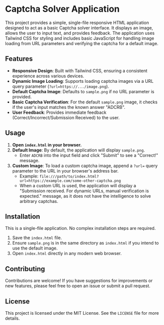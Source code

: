 # Captcha Solver Application

This project provides a simple, single-file responsive HTML application designed to act as a basic Captcha solver interface. It displays an image, allows the user to input text, and provides feedback. The application uses Tailwind CSS for styling and includes basic JavaScript for handling image loading from URL parameters and verifying the captcha for a default image.

## Features

-   **Responsive Design**: Built with Tailwind CSS, ensuring a consistent experience across various devices.
-   **Dynamic Image Loading**: Supports loading captcha images via a URL query parameter (`?url=https://.../image.png`).
-   **Default Captcha Image**: Defaults to `sample.png` if no URL parameter is provided.
-   **Basic Captcha Verification**: For the default `sample.png` image, it checks if the user's input matches the known answer "ADCRB".
-   **User Feedback**: Provides immediate feedback (Correct/Incorrect/Submission Received) to the user.

## Usage

1.  **Open `index.html` in your browser.**
2.  **Default Image**: By default, the application will display `sample.png`.
    -   Enter `ADCRB` into the input field and click "Submit" to see a "Correct!" message.
3.  **Custom Image**: To load a custom captcha image, append a `?url=` query parameter to the URL in your browser's address bar.
    -   Example: `file:///path/to/index.html?url=https://example.com/some-other-captcha.png`
    -   When a custom URL is used, the application will display a "Submission received. For dynamic URLs, manual verification is expected." message, as it does not have the intelligence to solve arbitrary captchas.

## Installation

This is a single-file application. No complex installation steps are required.

1.  Save the `index.html` file.
2.  Ensure `sample.png` is in the same directory as `index.html` if you intend to use the default image.
3.  Open `index.html` directly in any modern web browser.

## Contributing

Contributions are welcome! If you have suggestions for improvements or new features, please feel free to open an issue or submit a pull request.

## License

This project is licensed under the MIT License. See the `LICENSE` file for more details.
